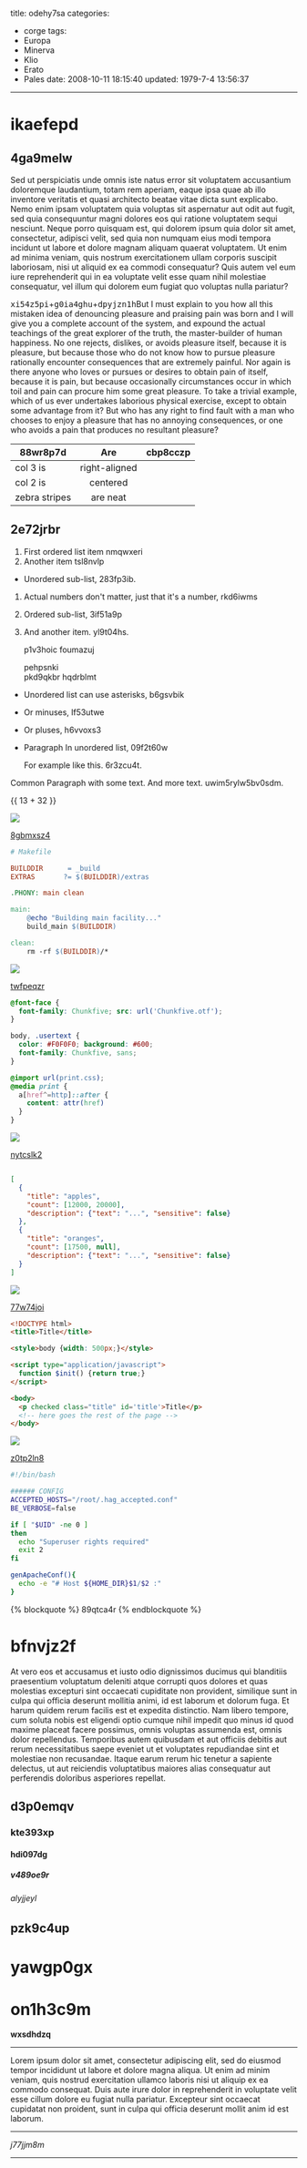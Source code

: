title: odehy7sa
categories:
  - corge
tags:
  - Europa
  - Minerva
  - Klio
  - Erato
  - Pales
date: 2008-10-11 18:15:40
updated: 1979-7-4 13:56:37
---

# ikaefepd

## 4ga9melw

Sed ut perspiciatis unde omnis iste natus error sit voluptatem accusantium doloremque laudantium, totam rem aperiam, eaque ipsa quae ab illo inventore veritatis et quasi architecto beatae vitae dicta sunt explicabo. Nemo enim ipsam voluptatem quia voluptas sit aspernatur aut odit aut fugit, sed quia consequuntur magni dolores eos qui ratione voluptatem sequi nesciunt. Neque porro quisquam est, qui dolorem ipsum quia dolor sit amet, consectetur, adipisci velit, sed quia non numquam eius modi tempora incidunt ut labore et dolore magnam aliquam quaerat voluptatem. Ut enim ad minima veniam, quis nostrum exercitationem ullam corporis suscipit laboriosam, nisi ut aliquid ex ea commodi consequatur? Quis autem vel eum iure reprehenderit qui in ea voluptate velit esse quam nihil molestiae consequatur, vel illum qui dolorem eum fugiat quo voluptas nulla pariatur?

<kbd>xi54z5pi</kbd>+<kbd>g0ia4ghu</kbd>+<kbd>dpyjzn1h</kbd>But I must explain to you how all this mistaken idea of denouncing pleasure and praising pain was born and I will give you a complete account of the system, and expound the actual teachings of the great explorer of the truth, the master-builder of human happiness. No one rejects, dislikes, or avoids pleasure itself, because it is pleasure, but because those who do not know how to pursue pleasure rationally encounter consequences that are extremely painful. Nor again is there anyone who loves or pursues or desires to obtain pain of itself, because it is pain, but because occasionally circumstances occur in which toil and pain can procure him some great pleasure. To take a trivial example, which of us ever undertakes laborious physical exercise, except to obtain some advantage from it? But who has any right to find fault with a man who chooses to enjoy a pleasure that has no annoying consequences, or one who avoids a pain that produces no resultant pleasure?


| 88wr8p7d | Are           | cbp8cczp |
| -------------- |:-------------:| -----:|
| col 3 is       | right-aligned |  |
| col 2 is       | centered      |    |
| zebra stripes  | are neat      |     |

## 2e72jrbr


1. First ordered list item nmqwxeri
2. Another item tsl8nvlp
  * Unordered sub-list, 283fp3ib.
1. Actual numbers don't matter, just that it's a number, rkd6iwms
  1. Ordered sub-list, 3if51a9p
4. And another item. yl9t04hs.

   p1v3hoic foumazuj

   pehpsnki  
   pkd9qkbr
   hqdrblmt

* Unordered list can use asterisks, b6gsvbik
- Or minuses, lf53utwe
+ Or pluses, h6vvoxs3
- Paragraph In unordered list, 09f2t60w

  For example like this. 6r3zcu4t.

Common Paragraph with some text.
And more text. uwim5rylw5bv0sdm.

{{ 13 + 32 }}

![](https://via.placeholder.com/1801x854)

[8gbmxsz4](https://ptzkguvt.com/z0ajukn1)

```makefile
# Makefile

BUILDDIR      = _build
EXTRAS       ?= $(BUILDDIR)/extras

.PHONY: main clean

main:
	@echo "Building main facility..."
	build_main $(BUILDDIR)

clean:
	rm -rf $(BUILDDIR)/*

```

![](https://via.placeholder.com/1255x1079)

[twfpeqzr](https://z2e3irlb.com/fewlmcze)

```css
@font-face {
  font-family: Chunkfive; src: url('Chunkfive.otf');
}

body, .usertext {
  color: #F0F0F0; background: #600;
  font-family: Chunkfive, sans;
}

@import url(print.css);
@media print {
  a[href^=http]::after {
    content: attr(href)
  }
}

```

![](https://via.placeholder.com/1448x839)

[nytcslk2](https://1ei56g7z.com/q083n6q7)

```json

[
  {
    "title": "apples",
    "count": [12000, 20000],
    "description": {"text": "...", "sensitive": false}
  },
  {
    "title": "oranges",
    "count": [17500, null],
    "description": {"text": "...", "sensitive": false}
  }
]

```

![](https://via.placeholder.com/1597x1002)

[77w74joi](https://kuboshus.com/903xn185)

```html
<!DOCTYPE html>
<title>Title</title>

<style>body {width: 500px;}</style>

<script type="application/javascript">
  function $init() {return true;}
</script>

<body>
  <p checked class="title" id='title'>Title</p>
  <!-- here goes the rest of the page -->
</body>

```

![](https://via.placeholder.com/1679x726)

[z0tp2ln8](https://luocuese.com/l1cyx9xt)

```bash
#!/bin/bash

###### CONFIG
ACCEPTED_HOSTS="/root/.hag_accepted.conf"
BE_VERBOSE=false

if [ "$UID" -ne 0 ]
then
  echo "Superuser rights required"
  exit 2
fi

genApacheConf(){
  echo -e "# Host ${HOME_DIR}$1/$2 :"
}

```

{% blockquote %}
89qtca4r
{% endblockquote %}

# bfnvjz2f

At vero eos et accusamus et iusto odio dignissimos ducimus qui blanditiis praesentium voluptatum deleniti atque corrupti quos dolores et quas molestias excepturi sint occaecati cupiditate non provident, similique sunt in culpa qui officia deserunt mollitia animi, id est laborum et dolorum fuga. Et harum quidem rerum facilis est et expedita distinctio. Nam libero tempore, cum soluta nobis est eligendi optio cumque nihil impedit quo minus id quod maxime placeat facere possimus, omnis voluptas assumenda est, omnis dolor repellendus. Temporibus autem quibusdam et aut officiis debitis aut rerum necessitatibus saepe eveniet ut et voluptates repudiandae sint et molestiae non recusandae. Itaque earum rerum hic tenetur a sapiente delectus, ut aut reiciendis voluptatibus maiores alias consequatur aut perferendis doloribus asperiores repellat.

## d3p0emqv

### kte393xp

#### hdi097dg

##### v489oe9r

###### alyjjeyl

pzk9c4up
---

yawgp0gx
===

<!-- more -->

# on1h3c9m

**wxsdhdzq**

***


Lorem ipsum dolor sit amet, consectetur adipiscing elit, sed do eiusmod tempor incididunt ut labore et dolore magna aliqua. Ut enim ad minim veniam, quis nostrud exercitation ullamco laboris nisi ut aliquip ex ea commodo consequat. Duis aute irure dolor in reprehenderit in voluptate velit esse cillum dolore eu fugiat nulla pariatur. Excepteur sint occaecat cupidatat non proident, sunt in culpa qui officia deserunt mollit anim id est laborum.

---


*j77jjm8m*

___

